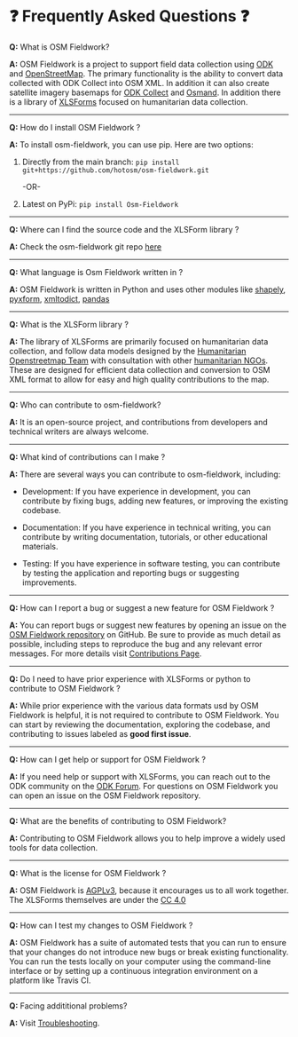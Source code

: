 # ❓ Frequently Asked Questions ❓

**Q:** What is OSM Fieldwork?

**A:** OSM Fieldwork is a project to support field data collection using
[ODK](https://ODK.org/software/) and
[OpenStreetMap](https://www.openstreetmap.org). The primary
functionality is the ability to convert data collected with ODK
Collect into OSM XML. In addition it can also create satellite imagery
basemaps for [ODK Collect](https://docs.getodk.org/collect-intro/) and
[Osmand](https://osmand.net/). In addition there is a library of
[XLSForms](https://xlsform.org/en/) focused on humanitarian data
collection.

<hr></hr>

**Q:** How do I install OSM Fieldwork ?

**A:** To install osm-fieldwork, you can use pip. Here are two options:

1. Directly from the main branch:
   `pip install git+https://github.com/hotosm/osm-fieldwork.git`

   -OR-

2. Latest on PyPi:
   `pip install Osm-Fieldwork`

<hr></hr>

**Q:** Where can I find the source code and the XLSForm library ?

**A:** Check the osm-fieldwork git repo [here](https://github.com/hotosm/osm-fieldwork)

<hr></hr>

**Q:** What language is Osm Fieldwork written in ?

**A:** OSM Fieldwork is written in Python and uses other modules like
[shapely](https://pypi.org/project/shapely/),
[pyxform](https://pypi.org/project/pyxform/),
[xmltodict](https://pypi.org/project/xmltodict/),
[pandas](https://pypi.org/project/pandas/)

<hr></hr>

**Q:** What is the XLSForm library ?

**A:** The library of XLSForms are primarily focused on humanitarian
data collection, and follow data models designed by the [Humanitarian
Openstreetmap Team](https://www.hotosm.org) with consultation with
other [humanitarian
NGOs](https://en.wikipedia.org/wiki/Non-governmental_organization). These
are designed for efficient data collection and conversion to OSM XML
format to allow for easy and high quality contributions to the map.

<hr></hr>

**Q:** Who can contribute to osm-fieldwork?

**A:** It is an open-source project, and contributions from developers
and technical writers are always welcome.

<hr></hr>

**Q:** What kind of contributions can I make ?

**A:** There are several ways you can contribute to osm-fieldwork, including:

- Development: If you have experience in development, you can contribute
  by fixing bugs, adding new features, or improving the existing codebase.

- Documentation: If you have experience in technical writing, you can
  contribute by writing documentation, tutorials, or other educational
  materials.

- Testing: If you have experience in software testing, you can
  contribute by testing the application and reporting bugs or suggesting
  improvements.

<hr></hr>

**Q:** How can I report a bug or suggest a new feature for OSM
Fieldwork ?

**A:** You can report bugs or suggest new features by opening an issue
on the [OSM Fieldwork
repository](https://github.com/hotosm/osm-fieldwork/issues) on
GitHub. Be sure to provide as much detail as possible, including
steps to reproduce the bug and any relevant error messages.
For more details visit [Contributions Page](https://github.com/hotosm/osm-fieldwork/wiki/Contribution).

<hr></hr>

**Q:** Do I need to have prior experience with XLSForms or python to
contribute to OSM Fieldwork ?

**A:** While prior experience with the various data formats usd by OSM
Fieldwork is helpful, it is not required to contribute to OSM
Fieldwork. You can start by reviewing the documentation, exploring
the codebase, and contributing to issues labeled as **good first issue**.

<hr></hr>

**Q:** How can I get help or support for OSM Fieldwork ?

**A:** If you need help or support with XLSForms, you can reach out to the
ODK community on the [ODK Forum](https://forum.getodk.org/). For
questions on OSM Fieldwork you can open an issue on the OSM
Fieldwork repository.

<hr></hr>

**Q:** What are the benefits of contributing to OSM Fieldwork?

**A:** Contributing to OSM Fieldwork allows you to help improve a widely
used tools for data collection.

<hr></hr>

**Q:** What is the license for OSM Fieldwork ?

**A:** OSM Fieldwork is
[AGPLv3](https://www.fsf.org/bulletin/2021/fall/the-fundamentals-of-the-agplv3),
because it encourages us to all work together. The XLSForms themselves
are under the [CC 4.0](https://creativecommons.org/licenses/by/4.0/)

<hr></hr>

**Q:** How can I test my changes to OSM Fieldwork ?

**A:** OSM Fieldwork has a suite of automated tests that you can run to
ensure that your changes do not introduce new bugs or break existing
functionality. You can run the tests locally on your computer using
the command-line interface or by setting up a continuous integration
environment on a platform like Travis CI.

<hr></hr>

**Q:** Facing addititional problems?

**A:** Visit [Troubleshooting](https://github.com/hotosm/osm-fieldwork/wiki/troubleshooting).
